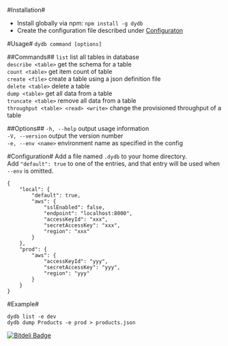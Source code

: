 #Installation#
- Install globally via npm: `npm install -g dydb`  
- Create the configuration file described under [Configuraton](#configuration)

#Usage#
`dydb command [options]`

##Commands##
`list`              list all tables in database  
`describe <table>`  get the schema for a table  
`count <table>`     get item count of table  
`create <file>`     create a table using a json definition file  
`delete <table>`    delete a table  
`dump <table>`      get all data from a table  
`truncate <table>`  remove all data from a table  
`throughput <table> <read> <write>` change the provisioned throughput of a table

##Options##
`-h, --help`        output usage information  
`-V, --version`     output the version number  
`-e, --env <name>`  environment name as specified in the config  

#Configuration#
Add a file named `.dydb` to your home directory.  
Add `"default": true` to one of the entries, and that entry will be used when `--env` is omitted.

    {
        "local": {
            "default": true,
            "aws": {
                "sslEnabled": false,
                "endpoint": "localhost:8000",
                "accessKeyId": "xxx",
                "secretAccessKey": "xxx",
                "region": "xxx"
            }
        },
        "prod": {
            "aws": {
                "accessKeyId": "yyy",
                "secretAccessKey": "yyy",
                "region": "yyy"
            }
        }
    }

#Example#

```
dydb list -e dev
dydb dump Products -e prod > products.json
```


[![Bitdeli Badge](https://d2weczhvl823v0.cloudfront.net/fredr/dydb/trend.png)](https://bitdeli.com/free "Bitdeli Badge")

